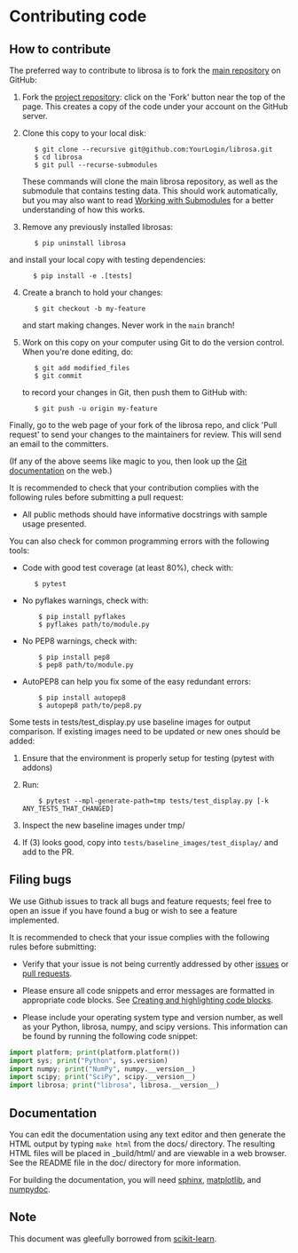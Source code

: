 
Contributing code
=================

How to contribute
-----------------

The preferred way to contribute to librosa is to fork the 
[main repository](http://github.com/librosa/librosa/) on
GitHub:

1. Fork the [project repository](http://github.com/librosa/librosa):
   click on the 'Fork' button near the top of the page. This creates
   a copy of the code under your account on the GitHub server.

2. Clone this copy to your local disk:

          $ git clone --recursive git@github.com:YourLogin/librosa.git
          $ cd librosa 
          $ git pull --recurse-submodules

    These commands will clone the main librosa repository, as well as the submodule
    that contains testing data.  This should work automatically, but you may also
    want to read [Working with Submodules](https://github.blog/2016-02-01-working-with-submodules/)
    for a better understanding of how this works.

3. Remove any previously installed librosas:
            
          $ pip uninstall librosa

and install your local copy with testing dependencies:

          $ pip install -e .[tests]

4. Create a branch to hold your changes:

          $ git checkout -b my-feature

   and start making changes. Never work in the ``main`` branch!

5. Work on this copy on your computer using Git to do the version
   control. When you're done editing, do:

          $ git add modified_files
          $ git commit

   to record your changes in Git, then push them to GitHub with:

          $ git push -u origin my-feature

Finally, go to the web page of your fork of the librosa repo,
and click 'Pull request' to send your changes to the maintainers for
review. This will send an email to the committers.

(If any of the above seems like magic to you, then look up the 
[Git documentation](http://git-scm.com/documentation) on the web.)

It is recommended to check that your contribution complies with the
following rules before submitting a pull request:

-  All public methods should have informative docstrings with sample
   usage presented.

You can also check for common programming errors with the following
tools:

-  Code with good test coverage (at least 80%), check with:

          $ pytest

-  No pyflakes warnings, check with:

           $ pip install pyflakes
           $ pyflakes path/to/module.py

-  No PEP8 warnings, check with:

           $ pip install pep8
           $ pep8 path/to/module.py

-  AutoPEP8 can help you fix some of the easy redundant errors:

           $ pip install autopep8
           $ autopep8 path/to/pep8.py

Some tests in tests/test_display.py use baseline images for output comparison.
If existing images need to be updated or new ones should be added:
1. Ensure that the environment is properly setup for testing (pytest with addons)
2. Run:

           $ pytest --mpl-generate-path=tmp tests/test_display.py [-k ANY_TESTS_THAT_CHANGED]

3. Inspect the new baseline images under tmp/
4. If (3) looks good, copy into `tests/baseline_images/test_display/` and add to the PR.

Filing bugs
-----------
We use Github issues to track all bugs and feature requests; feel free to
open an issue if you have found a bug or wish to see a feature implemented.

It is recommended to check that your issue complies with the
following rules before submitting:

-  Verify that your issue is not being currently addressed by other
   [issues](https://github.com/librosa/librosa/issues?q=)
   or [pull requests](https://github.com/librosa/librosa/pulls?q=).

-  Please ensure all code snippets and error messages are formatted in
   appropriate code blocks.
   See [Creating and highlighting code blocks](https://help.github.com/articles/creating-and-highlighting-code-blocks).

-  Please include your operating system type and version number, as well
   as your Python, librosa, numpy, and scipy versions. This information
   can be found by running the following code snippet:

  ```python
  import platform; print(platform.platform())
  import sys; print("Python", sys.version)
  import numpy; print("NumPy", numpy.__version__)
  import scipy; print("SciPy", scipy.__version__)
  import librosa; print("librosa", librosa.__version__)
  ```

Documentation
-------------

You can edit the documentation using any text editor and then generate
the HTML output by typing ``make html`` from the docs/ directory.
The resulting HTML files will be placed in _build/html/ and are viewable 
in a web browser. See the README file in the doc/ directory for more information.

For building the documentation, you will need 
[sphinx](https://www.sphinx-doc.org/),
[matplotlib](https://matplotlib.org/stable/index.html), and [numpydoc](https://pypi.python.org/pypi/numpydoc).

Note
----
This document was gleefully borrowed from [scikit-learn](http://scikit-learn.org/).
